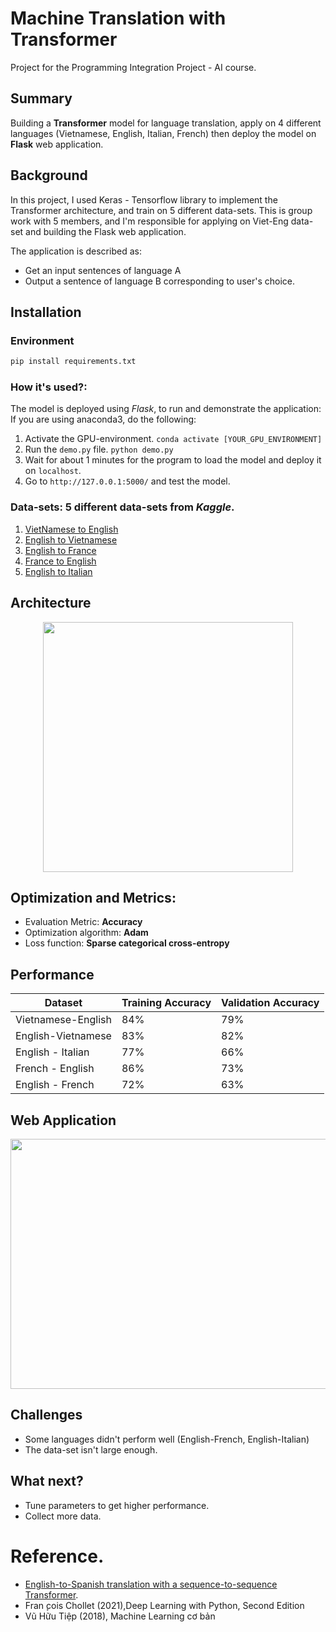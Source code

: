 # Machine Translation with Transformer
Project for the Programming Integration Project - AI course.

## Summary
Building a **Transformer** model for language translation, apply on 4 different languages (Vietnamese, English, Italian, French) then deploy the model on **Flask** web application.


## Background

In this project, I used Keras - Tensorflow library to implement the Transformer architecture, and train on 5 different data-sets. This is group work with 5 members, and I'm responsible for applying on Viet-Eng data-set and building the Flask web application.

The application is described as:
* Get an input sentences of language A
* Output a sentence of language B corresponding to user's choice.

## Installation
### Environment
```bash
pip install requirements.txt
```
### How it's used?:
The model is deployed using *Flask*, to run and demonstrate the application: 
If you are using anaconda3, do the following:
1. Activate the GPU-environment.
`conda activate [YOUR_GPU_ENVIRONMENT]`
2. Run the `demo.py` file.
`python demo.py`
3. Wait for about 1 minutes for the program to load the model and deploy it on `localhost`.
4. Go to `http://127.0.0.1:5000/` and test the model.

### Data-sets: 5 different data-sets from *Kaggle*.
1. [VietNamese to English](https://www.kaggle.com/hungnm/englishvietnamese-translation)
2. [English to Vietnamese](https://www.kaggle.com/hungnm/englishvietnamese-translation)
3. [English to France](https://www.kaggle.com/digvijayyadav/frenchenglish)
4. [France to English](http://www.manythings.org/anki/fra-eng.zip)
5. [English to Italian](https://www.manythings.org/anki/ita-eng.zip)

## Architecture
<p style="text-align:center;"><img src="https://firebasestorage.googleapis.com/v0/b/mp212-ai.appspot.com/o/camera_capture%2Fpic1.png?alt=media&token=aa74484c-da71-4a7d-83d6-9e30ca177ab9" width="400" height="400"></p>

## Optimization and Metrics:
* Evaluation Metric: **Accuracy**
* Optimization algorithm: **Adam**
* Loss function: **Sparse categorical cross-entropy**

## Performance

| Dataset        | Training Accuracy | Validation Accuracy
| -----------    | ----------------- | ------------------
| Vietnamese-English           | 84%               | 79%
| English-Vietnamese              | 83%               | 82%
| English - Italian              | 77%               | 66%
| French - English              | 86%               | 73%
| English - French              | 72%               | 63%

## Web Application
<p style="text-align:center;"><img src="https://firebasestorage.googleapis.com/v0/b/mp212-ai.appspot.com/o/camera_capture%2Fimage.png?alt=media&token=d12384d2-f79a-4585-a8e1-2076a79183f4" width="700" height="400"></p>

## Challenges
* Some languages didn't perform well (English-French, English-Italian)
* The data-set isn't large enough.

## What next?
* Tune parameters to get higher performance.
* Collect more data.


# Reference. 
* [English-to-Spanish translation with a sequence-to-sequence Transformer](https://keras.io/examples/nlp/neural_machine_translation_with_transformer/).
* Fran ̧cois Chollet (2021),Deep Learning with Python, Second Edition
* Vũ Hữu Tiệp (2018), Machine Learning cơ bản

